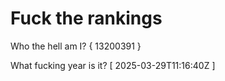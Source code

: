 # Fuck the rankings

Who the hell am I?
{ 13200391 }

What fucking year is it?
[ 2025-03-29T11:16:40Z ]

